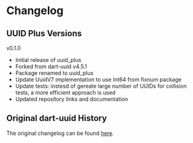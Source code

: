 # Changelog

## UUID Plus Versions

v0.1.0

* Initial release of uuid_plus
* Forked from dart-uuid v4.5.1
* Package renamed to uuid_plus
* Update UuidV7 implementation to use Int64 from fixnum package
* Update tests: instesd of gereate large number of UUIDs for collision tests, a more efficient approach is used
* Updated repository links and documentation

## Original dart-uuid History

The original changelog can be found [here](https://github.com/Daegalus/dart-uuid/blob/main/CHANGELOG.md).

